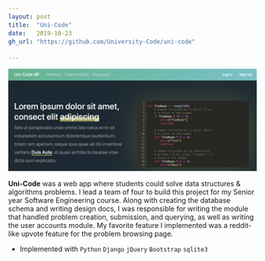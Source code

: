 ```yaml
---
layout: post
title:  "Uni-Code"
date:   2019-10-23 
gh_url: "https://github.com/University-Code/uni-code"

---
```


![Screenshot](./img/unicode.png)

**Uni-Code** was a web app where students could solve data structures & algorithms problems. I lead a team of four to build this project for my Senior year Software Engineering course.
Along with creating the database schema and writing design docs, I was responsible for writing the module that handled problem creation, submission, and querying,
as well as writing the user accounts module. My favorite feature I implemented was a reddit-like upvote feature for the problem browsing page. 

- Implemented with `Python` `Django` `jQuery` `Bootstrap` `sqlite3` 
 

